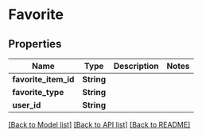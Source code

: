 # Favorite

## Properties

Name | Type | Description | Notes
------------ | ------------- | ------------- | -------------
**favorite_item_id** | **String** |  | 
**favorite_type** | **String** |  | 
**user_id** | **String** |  | 

[[Back to Model list]](../README.md#documentation-for-models) [[Back to API list]](../README.md#documentation-for-api-endpoints) [[Back to README]](../README.md)


